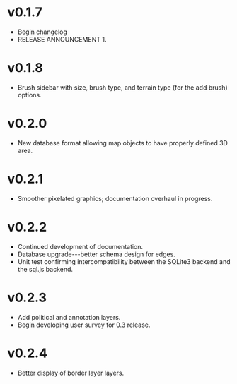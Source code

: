 # v0.1.7
* Begin changelog
* RELEASE ANNOUNCEMENT 1.

# v0.1.8
* Brush sidebar with size, brush type, and terrain type (for the add brush) options.

# v0.2.0
* New database format allowing map objects to have properly defined 3D area.

# v0.2.1
* Smoother pixelated graphics; documentation overhaul in progress.

# v0.2.2
* Continued development of documentation.
* Database upgrade---better schema design for edges.
* Unit test confirming intercompatibility between the SQLite3 backend and the sql.js backend.

# v0.2.3
* Add political and annotation layers.
* Begin developing user survey for 0.3 release.

# v0.2.4
* Better display of border layer layers.

